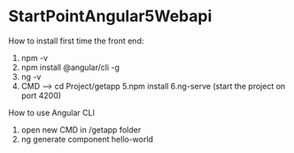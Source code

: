 # StartPointAngular5Webapi

How to install first time the front end:

1. npm -v
2. npm install @angular/cli -g
3. ng -v
4. CMD --> cd Project/getapp
5.npm install
6.ng-serve (start the project on port 4200)

How to use Angular CLI 
1. open new CMD  in /getapp folder
2. ng generate component hello-world



